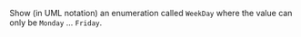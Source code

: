 <panel header="{{ icon_Q }} Define WeekDay Enum"> 
<question has-input="true">

Show (in UML notation) an enumeration called `WeekDay` where the value can only be `Monday` ... `Friday`.

</question>
</panel>